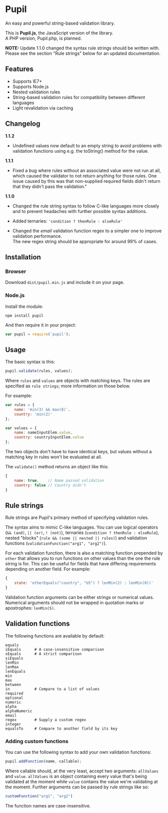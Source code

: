 # Pupil
An easy and powerful string-based validation library.

This is __Pupil.js__, the JavaScript version of the library.  
A PHP version, Pupil.php, is planned.

**NOTE:** Update 1.1.0 changed the syntax rule strings should be written with.  
Please see the section "Rule strings" below for an updated documentation.

## Features
* Supports IE7+
* Supports Node.js
* Nested validation rules
* String-based validation rules for compatibility between different languages
* Light revalidation via caching

## Changelog
**1.1.2**

* Undefined values now default to an empty string to avoid problems with validation functions using e.g. the toString() method for the value.

**1.1.1**

* Fixed a bug where rules without an associated value were not run at all, which caused the validator to not return anything for those rules. One issue caused by this was that non-supplied required fields didn't return that they didn't pass the validation."

**1.1.0**

* Changed the rule string syntax to follow C-like languages more closely and to prevent
headaches with further possible syntax additions.

* Added ternaries: ```'condition ? thenRule : elseRule'```

* Changed the *email* validation function regex to a simpler one to improve validation performance.  
The new regex string should be appropriate for around 99% of cases.

## Installation
### Browser
Download `dist/pupil.min.js` and include it on your page.

### Node.js
Install the module:
```
npm install pupil
```
And then require it in your project:
```javascript
var pupil = require('pupil');
```

## Usage
The basic syntax is this:

```javascript
pupil.validate(rules, values);
```

Where `rules` and `values` are objects with matching keys. The rules are specified as `rule strings`; more information on those below.

For example:

```javascript
var rules = {
	name: 'min(3) && max(8)',
	country: 'min(2)'
};

var values = {
	name: nameInputElem.value,
	country: countryInputElem.value
};
```

The two objects don't have to have identical keys, but values without a matching key in rules won't be evaluated at all.

The `validate()` method returns an object like this:

```javascript
{
	name: true,    // Name passed validation
	country: false // Country didn't
}
```

## Rule strings
Rule strings are Pupil's primary method of specifying validation rules.

The syntax aims to mimic C-like languages. You can use logical operators (`&& (and)`, `|| (or)`, `! (not)`),
ternaries (`condition ? thenRule : elseRule`), nested "blocks" (`rule && (some || nested || rules)`) and validation
functions (`validationFunction("arg1", "arg2")`).

For each validation function, there is also a matching function prepended by `other` that allows you to run functions
on other values than the one the rule string is for. This can be useful for fields that have differing requirements depending on another field. For example:

```javascript
{
	state: 'otherEquals("country", "US") ? lenMin(2) : lenMin(0))'
}
```

Validation function arguments can be either strings or numerical values. Numerical arguments should not be wrapped in quotation marks or apostrophes: ```lenMin(5)```.

## Validation functions
The following functions are available by default:
```
equals
iEquals      # A case-insensitive comparison
sEquals      # A strict comparison
siEquals
lenMin
lenMax
lenEquals
min
max
between
in           # Compare to a list of values
required
optional
numeric
alpha
alphaNumeric
email
regex        # Supply a custom regex
integer
equalsTo     # Compare to another field by its key
```

### Adding custom functions
You can use the following syntax to add your own validation functions:

```javascript
pupil.addFunction(name, callable);
```

Where callable should, at the very least, accept two arguments: `allValues` and `value`. `allValues` is an object containing every value that's being validated at the moment while `value` contains the value we're validating at the moment. Further arguments can be passed by rule strings like so:

```javascript
customFunction("arg1", "arg2")
```

The function names are case-insensitive.
